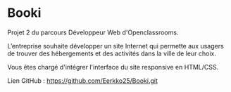# Booki

Projet 2 du parcours Développeur Web d'Openclassrooms.

L’entreprise souhaite développer un site Internet qui permette aux usagers de trouver des hébergements et
des activités dans la ville de leur choix.

Vous êtes chargé d'intégrer l'interface du site responsive en HTML/CSS.

Lien GitHub : https://github.com/Eerkko25/Booki.git